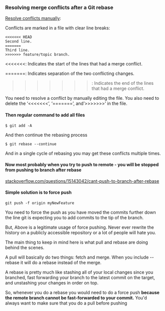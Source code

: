 ### Resolving merge conflicts after a Git rebase

[Resolve conflicts manually](https://docs.openstack.org/doc-contrib-guide/additional-git-workflow/rebase.html):

Conflicts are marked in a file with clear line breaks:

```
<<<<<<< HEAD
Second line.
=======
Third line.
>>>>>>> feature/topic branch.
```

<<<<<<<: Indicates the start of the lines that had a merge conflict.

=======: Indicates separation of the two conflicting changes.

>>>>>>> : Indicates the end of the lines that had a merge conflict.
>>>>>>>
>>>>>>
>>>>>
>>>>
>>>
>>

You need to resolve a conflict by manually editing the
file. You also need to delete the ‘<<<<<<<’,
‘=======’, and’>>>>>>>’ in the file.

#### Then regular command to add all files

`$ git add -A`

And then continue the rebasing process

`$ git rebase --continue`

And in a single cycle of rebasing you may get these conflicts multiple times.

#### Now most probably when you try to push to remote - you will be stopped from pushing to branch after rebase

[stackoverflow.com/questions/15143042/cant-push-to-branch-after-rebase](https://stackoverflow.com/questions/15143042/cant-push-to-branch-after-rebase)

#### Simple solution is to force push

`git push -f origin myNewFeature`

You need to force the push as you have moved the commits
further down the line git is expecting you to add commits to the tip of
the branch.

But, Above is a legitimate usage of force pushing. Never
ever rewrite the history on a publicly accessible repository or a lot of
 people will hate you.

The main thing to keep in mind here is what pull and rebase are doing behind the scenes.

A pull will basically do two things: fetch and merge. When you include --rebase it will do a rebase instead of the merge.

A rebase is pretty much like stashing all of your local
changes since you branched, fast forwarding your branch to the latest
commit on the target, and unstashing your changes in order on top.

So, whenever you do a rebase you would need to do a force push **because the remote branch cannot be fast-forwarded to your commit.** You'd always want to make sure that you do a pull before pushing
